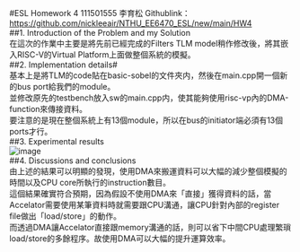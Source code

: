 #ESL Homework 4 111501555 李育松
Githublink：https://github.com/nickleeair/NTHU_EE6470_ESL/new/main/HW4<br />
##1. Introduction of the Problem and my Solution<br />
在這次的作業中主要是將先前已經完成的Filters TLM model稍作修改後，將其嵌入RISC-V的Virtual Platform上面做整個系統的模擬。<br />
##2. Implementation details#<br />
基本上是將TLM的code貼在basic-sobel的文件夾内，然後在main.cpp開一個新的bus port給我們的module。<br />
    並修改原先的testbench放入sw的main.cpp内，使其能夠使用risc-vp內的DMA-function來傳接資料。<br />
    要注意的是現在整個系統上有13個module，所以在bus的initiator端必須有13個ports才行。<br />
##3. Experimental results<br />
![image](https://github.com/nickleeair/NTHU_EE6470_ESL/assets/102891463/0a5160cc-3945-4881-9ace-d51c020cc04c)<br />
##4. Discussions and conclusions<br />
由上述的結果可以明顯的發現，使用DMA來搬運資料可以大幅的減少整個模擬的時間以及CPU core所執行的instruction數目。<br />
    這個結果確實符合預期，因為假設不使用DMA來「直接」獲得資料的話，當Accelator需要使用某筆資料時就需要跟CPU溝通，讓CPU針對內部的register file做出「load/store」的動作。<br />
    而透過DMA讓Accelator直接跟memory溝通的話，則可以省下中間CPU處理繁瑣load/store的多餘程序。故使用DMA可以大幅的提升運算效率。<br />
